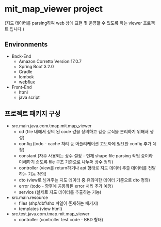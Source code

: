 # mit_map_viewer project
(지도 데이터를 parsing하여 web 상에 표현 및 운영할 수 있도록 하는 viewer 프로젝트 입니다.)

## Environments
* Back-End
  * Amazon Corretto Version 17.0.7
  * Spring Boot 3.2.0
  * Gradle
  * lombok
  * webflux
* Front-End
  * html
  * java script

## 프로젝트 패키지 구성
* src.main.java.com.tmap.mit.map_viewer
    * cd (file 내에서 정의 된 code 값을 정의하고 검증 로직을 분리하기 위해서 생성)
    * config (todo - cache 처리 등 어플리케이션 고도화에 필요한 config 추가 예정)
    * constant (자주 사용되는 상수 설정 - 현재 shape file parsing 작업 중이라 이해하기 쉽도록 file 구조 기준으로 나누어 상수 정의)
    * controller (view를 return하거나 api 형태로 지도 데이터 추출 데이터를 전달하는 기능 정의)
    * dto (view로 넘겨주는 지도 데이터 중 유의미한 데이터 기준으로 dto 정의)
    * error (todo - 향후에 공통화된 error 처리 추가 예정)
    * service (실제로 지도 데이터를 추출하는 기능)
* src.main.resource
    * files (shp/dbf/shx 파일이 존재하는 패키지)
    * templates (view html)
* src.test.java.com.tmap.mit.map_viewer
    * controller (controller test code - BBD 형태)

